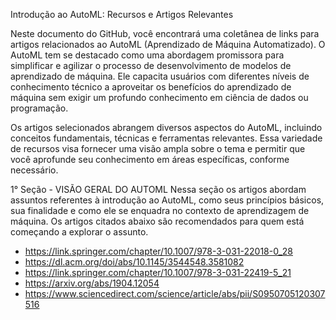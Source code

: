 Introdução ao AutoML: Recursos e Artigos Relevantes

Neste documento do GitHub, você encontrará uma coletânea de links para artigos relacionados ao AutoML (Aprendizado de Máquina Automatizado). O AutoML tem se destacado como uma abordagem promissora para simplificar e agilizar o processo de desenvolvimento de modelos de aprendizado de máquina. Ele capacita usuários com diferentes níveis de conhecimento técnico a aproveitar os benefícios do aprendizado de máquina sem exigir um profundo conhecimento em ciência de dados ou programação.

Os artigos selecionados abrangem diversos aspectos do AutoML, incluindo conceitos fundamentais, técnicas e ferramentas relevantes. Essa variedade de recursos visa fornecer uma visão ampla sobre o tema e permitir que você aprofunde seu conhecimento em áreas específicas, conforme necessário. 

1° Seção - VISÃO GERAL DO AUTOML
Nessa seção os artigos abordam assuntos referentes à introdução ao AutoML, como seus princípios básicos, sua finalidade e como ele se enquadra no contexto de aprendizagem de máquina. Os artigos citados abaixo são recomendados para quem está começando a explorar o assunto. 

-  https://link.springer.com/chapter/10.1007/978-3-031-22018-0_28
-  https://dl.acm.org/doi/abs/10.1145/3544548.3581082
-  https://link.springer.com/chapter/10.1007/978-3-031-22419-5_21
-  https://arxiv.org/abs/1904.12054
-  https://www.sciencedirect.com/science/article/abs/pii/S0950705120307516
